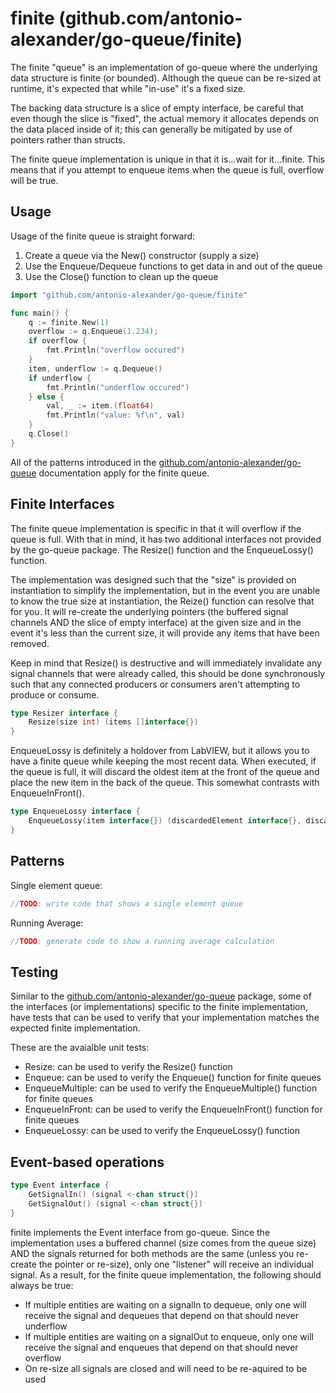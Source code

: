 # finite (github.com/antonio-alexander/go-queue/finite)

The finite "queue" is an implementation of go-queue where the underlying data structure is finite (or bounded). Although the queue can be re-sized at runtime, it's expected that while "in-use" it's a fixed size.

The backing data structure is a slice of empty interface, be careful that even though the slice is "fixed", the actual memory it allocates depends on the data placed inside of it; this can generally be mitigated by use of pointers rather than structs.

The finite queue implementation is unique in that it is...wait for it...finite. This means that if you attempt to enqueue items when the queue is full, overflow will be true.

## Usage

Usage of the finite queue is straight forward:

1. Create a queue via the New() constructor (supply a size)
2. Use the Enqueue/Dequeue functions to get data in and out of the queue
3. Use the Close() function to clean up the queue

```go
import "github.com/antonio-alexander/go-queue/finite"

func main() {
    q := finite.New(1)
    overflow := q.Enqueue(1.234);
    if overflow {
        fmt.Println("overflow occured")
    }
    item, underflow := q.Dequeue()
    if underflow {
        fmt.Println("underflow occured")
    } else {
        val, _ := item.(float64)
        fmt.Println("value: %f\n", val)
    }
    q.Close()
}
```

All of the patterns introduced in the [github.com/antonio-alexander/go-queue](github.com/antonio-alexander/go-queue) documentation apply for the finite queue.

## Finite Interfaces

The finite queue implementation is specific in that it will overflow if the queue is full. With that in mind, it has two additional interfaces not provided by the go-queue package. The Resize() function and the EnqueueLossy() function.

The implementation was designed such that the "size" is provided on instantiation to simplify the implementation, but in the event you are unable to know the true size at instantiation, the Reize() function can resolve that for you. It will re-create the underlying pointers (the buffered signal channels AND the slice of empty interface) at the given size and in the event it's less than the current size, it will provide any items that have been removed.

Keep in mind that Resize() is destructive and will immediately invalidate any signal channels that were already called, this should be done synchronously such that any connected producers or consumers aren't attempting to produce or consume.

```go
type Resizer interface {
    Resize(size int) (items []interface{})
}
```

EnqueueLossy is definitely a holdover from LabVIEW, but it allows you to have a finite queue while keeping the most recent data. When executed, if the queue is full, it will discard the oldest item at the front of the queue and place the new item in the back of the queue. This somewhat contrasts with EnqueueInFront().

```go
type EnqueueLossy interface {
    EnqueueLossy(item interface{}) (discardedElement interface{}, discard bool)
}
```

## Patterns

Single element queue:

```go
//TODO: write code that shows a single element queue
```

Running Average:

```go
//TODO: generate code to show a running average calculation
```

## Testing

Similar to the [github.com/antonio-alexander/go-queue](github.com/antonio-alexander/go-queue) package, some of the interfaces (or implementations) specific to the finite implementation, have tests that can be used to verify that your implementation matches the expected finite implementation.

These are the avaialble unit tests:

- Resize: can be used to verify the Resize() function
- Enqueue: can be used to verify the Enqueue() function for finite queues
- EnqueueMultiple: can be used to verify the EnqueueMultiple() function for finite queues
- EnqueueInFront: can be used to verify the EnqueueInFront() function for finite queues
- EnqueueLossy: can be used to verify the EnqueueLossy() function

## Event-based operations

```go
type Event interface {
    GetSignalIn() (signal <-chan struct{})
    GetSignalOut() (signal <-chan struct{})
}
```

finite implements the Event interface from go-queue. Since the implementation uses a buffered channel (size comes from the queue size) AND the signals returned for both methods are the same (unless you re-create the pointer or re-size), only one "listener" will receive an individual signal. As a result, for the finite queue implementation, the following should always be true:

- If multiple entities are waiting on a signalIn to dequeue, only one will receive the signal and dequeues that depend on that should never underflow
- If multiple entities are waiting on a signalOut to enqueue, only one will receive the signal and enqueues that depend on that should never overflow
- On re-size all signals are closed and will need to be re-aquired to be used
